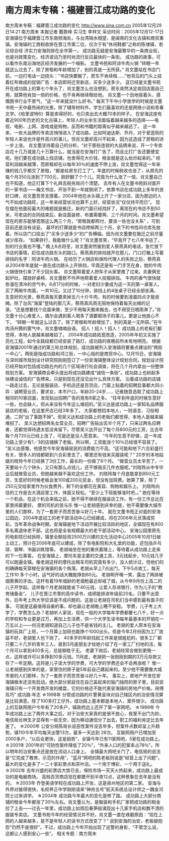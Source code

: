# 南方周末专稿：福建晋江成功路的变化

南方周末专稿：福建晋江成功路的变化
http://www.sina.com.cn 2005年12月29日14:21 南方周末
本报记者 戴敦峰 实习生 李祥文
采访时间：2005年12月12-17日
安海镇位于福建晋江市东南频海处，与台湾隔水相望，是闽南的文化古镇和商贸重镇。安海镇的工商税收排在晋江市第二位，仅次于有“休闲鞋都”之称的陈埭镇，若论综合经
济实力安海则排在全市第一。
成功路无疑是安海最繁华的一条商业街，也是对政策变化、经济波动乃至时尚流行反应最快的一条街。
成功路的故事，可以看作东南沿海地区经济发展的一个缩影。
文墨书苑和阿谅牛肉火锅
“转眼一年就这么过去了。除了房租和年龄增加了，别的真是一无所获。”
肖文墨站在书店门前，一边打电话一边挠头：“书店快要搬了，房东不肯续租……”他背后的门头上挂着红布做成的促销广告：本店即将迁至新店，买多少送多少。
这已经是文墨书苑开在成功路上的第七个年头了，肖文墨怎么也没想到，房东突然决定收回店面自己用，就算他肯加一倍的价格，也不肯再继续租给他。
肖文墨一个劲地摇着头，感慨图书行业不景气，“这一年来就没什么好书。”
每天下午中小学放学的时候是文墨书苑一天中最热闹的光景。除了辅导材料外，学生们最喜欢的还是网络小说和青春文学。《哈里波特6》算是卖得好的，也只卖出去大概70本的样子。
在安海这座有着近900年历史的文化古镇上，年轻人的业余生活面临着越来越多的选择——电视、电影、上网、游戏或是购物，反而和书籍的距离似乎越来越远了。
这一年来，一些大品牌的专卖店悄悄进入了成功路，比如阿迪达斯、乔丹，对于爱逛街的年轻人来说也许是件高兴的事儿，但肖文墨却高兴不起来，因为这造成了房租的进一步上涨。
肖文墨坚持着自己的分析。“对于那些连锁的大品牌来说，开一个专卖店花十几万或是几十万算什么，就当是在安海打广告了，而且比打广告还要便宜呢。他们要在成功路上找店铺，也舍得花大价钱，租金就是这么给炒起来的。”
经营利润越来越薄，而房租却在以每年30％的速度不停上涨，肖文墨觉得这一年来赚的钱几乎都交了房租，“都是给房东打工了”。年底的时候税收也涨了，从原先的每个月350元涨到了700元，刚好翻了个个儿。究竟为什么涨了一倍，肖文墨自己也不知道，他正打算下个礼拜去税务局问个清楚。
去年有人在文墨书苑斜对面开的一家书店——瀚文书店，开张不到一年就倒闭了。依靠书店在成功路上多年的良好口碑，肖文墨苦苦支撑着。2004年他在水头镇上开了一家分店，因为那边的人气不如成功路旺，这一年来经营状况也算不上好，经营状况“仅仅持平而已”。
现在摆在他面前最大的难题就是搬迁。新的门面已经找好了，离现在的书店不到50米，可老店的合同结束后，新店面装修、布置需要两、三个月的时间。肖文墨希望现在的房东能够宽限这么两三个月，“房租我都照付，要涨一些也没关系” ，可到目前还是没有谈妥。
最坏的打算就是书店停掉两三个月，余下的书找间仓库先放着。所以店门口挂出了“买多少送多少”的广告横幅，因为肖文墨要在搬迁之前尽量减少库存。
“如果转行，我能做什么呢？”肖文墨苦笑，“毕竟开了七八年书店了，别的行业我也不懂。”
晚上6点将至，肖文墨突然接到爱人蔡燕真的电话，急忙放下书店的事情，赶往成功路东头的路口。蔡燕真的排挡就开在那儿，门口灯箱上写着排挡的名字：阿谅牛肉火锅。
在经历了火锅店和保险代理人的失败之后，蔡燕真从2004年年底就一直在成功路头上开排挡，毕竟还是有一门手艺在身，她的牛肉火锅很快引来了不少回头客。
肖文墨帮着爱人把车子从家里推了过来。夫妻俩支起炉灶，摆放好桌椅，肖文墨默不作声地帮着爱人拾掇排挡。
牛肉的香气很快就弥漫在清冷的空气中。6点17分的时候，一对老妇少妻成为这一天的第一桌客人，买了两碗牛肉面，一共10元。又过了10分钟，排挡上的4张桌子已经全部坐满。
生意好的光景，蔡燕真每天要卖掉五六十斤牛肉，有的时候要到凌晨四点才能收摊。除了台风“海棠”登陆的那几天，蔡燕真风雨无阻地保持着每天出摊的记录。“还是想要找个店面来做，至少不用每天搬来搬去，也不用受日晒雨淋了。”肖文墨十分心疼爱人，偶尔会遇到客人喝多了酒要砸场子的事儿，更是让他放心不下。
“转眼一年就这么过去了。除了房租和年龄增加了，别的真是一无所获。”在牛肉汤升腾的雾气中，肖文墨喃喃自语。
招人！招人！招人！
成功路上的老板们都觉得，本地人是越来越难招了。
2004年成功路拓宽改造，2005年年初又实施了亮化工程，如今全路段都已经安装了路灯，成功路的夜晚前所未有地明亮。
根据安海镇2001年通过的第三轮总体规划，成功路被列入安海镇将要重点建设的“两街一中心”。两街是指成功路和鸿江街，一中心指的是商贸中心。12月15日，安海镇与深圳城市规划设计研究院刚刚签订了一份安海镇整体设计规划合同，规划设计院已经开始对包括成功路在内的几个区域进行社会调查，将在几个月内拿出一份整体规划方案。
安海镇商会牵头提出将成功路建成“诚信一条街”。成功路上也树起多块建设诚信的广告牌来。只是到现在还没见出什么具体方案。
沿着成功路的店铺一路走过去，无论是服装店、手机店还是百货店，门窗上贴着的招聘启事都大同小异：诚聘营业员，要求女，本市户口，年龄20-24岁……
记者随意选取了成功路上相邻的10家店面，发现贴出招聘广告的竟有8家之多。
“往年到年底的时候生意好一些，也会缺人，但从来没有今年这么难招的。”吴义达是成功路上一家知名品牌服装店的老板，在这里开店已经3年多了。
大家都想招本地人，一则语言、习俗相通，二则“出了事跑不掉”。但吴义达和成功路上的老板们都觉得，本地人是越来越难招了。
吴义达想招两名女营业员，招聘广告贴出去半个月了，只来过两名应聘者，还都觉得待遇太低没肯留下。尽管吴义达开出了每个月800元的工资，比去年每个月720元已经上涨了，可是还是没人愿意来。
“今年的生意不好做，这一年成功路上至少有1／3的店铺换了老板。所以啊，工资能涨个10％已经很不容易了。 ”吴义达感慨，他感觉今年安海镇居民的消费能力不高。“这可能和地下六合彩盛行有关，很多人的钱都砸到六合彩里去了，哪里还有钱来买服装呢？”
20岁的本地姑娘刘晓玲今年已经换了3份工作，最长的一份做了6个月。
“做营业员太辛苦了，一天要站十几个钟头，又只有那么点钱儿，还不够我买几件衣服呢。”刘晓玲从中专毕业后就做营业员，但她越来越不喜欢这份工作。
刘晓玲每个月底能拿到850元工资，生意好的时候老板会发100或200元奖金，但没有加班费。她算了算，除了250元交给家里作为伙食费外，剩下的全都花在美容、购物和娱乐上。
刘晓玲向往的工作是去大酒店里工作，体面又轻松。“至少上下班能够准时吧，。”
她在等待一个机会。在这个机会来临之前，她不得不继续在服装店工作。有一份工作总比在家里闲着要好。
摩的司机的苦与乐
惟一让老胡感到庆幸的是，他不需要像大城市里的人们那样，为了一套房子而苦苦奋斗好几十年。
就在文墨书苑正对面的安海公园边，2004年底动工的老干部活动中心已经建成，将在2006年元旦落成剪彩。当年革命战争时期，安海镇是地下活动开展比较活跃的地区，全镇现在有800多名离退休老干部。这也将是全省规模最大的老干部活动中心。
安海公园里原先的电影院已经拆除，镇里全额投资2500万兴建的文化活动中心2005年10月1日破土动工，预计在2006年底可以建成，除了有电影院和大礼堂的功能，还包括乒乓球、钢琴、书画训练馆等。
老胡端坐在他的重庆嘉陵上，等待着从成功路上走来的下一位乘客。
在安海镇上，摩托车是主要的交通工具，3元钱起步，10元钱几乎可以跑遍全镇。像老胡这样的摩托出租车司机究竟有多少，没人统计过，但他们的的确确每天穿梭在安海镇的各个角落。老胡从早上7点出门，下午5点收工，每天工作10 多个小时，运气好的话大概能挣到60元。
老胡咧开嘴一笑，露出了两排被烟熏黄的牙齿。这杆有着19年烟龄的老烟枪最近却戒了烟，从今年9月份上高二的儿子开学起。这样每个月老胡就能省下40元钱，让爱人存进银行，作为儿子的“教育储备金”。
儿子在晋江市里的高中读书，成绩能排进年级前20名，只要不出意外，后年考上所大学应该是不成问题的。这是让老胡在司机们当中感到最有面子的事。
可就是这最值得自豪的事，却也最让老胡晚上睡不安稳。
学费，儿子考上大学了，学费怎么办？老胡听人家说，现在一般的大学每年学费都要七八千，好一点的学校和专业更是过万，再加上生活费，供一个大学生读书每年最基本的开销在一万五以上——何况老胡知道自己儿子也不是省钱的主儿。
老胡的爱人原本在安海镇的玩具厂上班，一个月算上加班也能挣个1000出头。但是今年2月份因为工厂效益不好，老胡爱人也下岗了。
40多岁的年龄找起工作来是很尴尬的，很多工厂都只要二十几岁的青年工人。直到3月底朋友才给她介绍了在一家工厂扫地的活，每个月可以拿到400多元，总是聊胜于无。
老婆下岗后，老胡经常会做到更晚一点，这样或许可以多挣到10多元钱。11月底，老胡把一张刚刚到期的3万元存款又存了一年定期，这将是儿子读大学的学费，可大学的学费还会不会再涨呢？
惟一让老胡感到庆幸的是，家里住的房子是5年前自己建起来的。至少他不需要像大城市里的人们那样，为了一套房子而苦苦奋斗好几十年。
事实上，房地产开发在安海镇根本还没有启动。绝大部分家庭住在自己盖起来的独门独院的房子里，目前安海镇只有一个开发商开发的楼盘，它的价格还不能代表安海镇的房地产价格。闹傅氖巧"
成功路·年志
☆1998年
分管成功路的片警黄呈块对自己辖区内的治安情况算是比较满意。除了100多打工仔外，成功路上基本都是本地人，案件很少。
成功路上的互联网用户今年有了20多户，镇政府边上还开了第一家网吧。
☆1999年
今年成功路上出了两件大事之后，对于治安大家真的是很不放心，夜里不出门为妙。
电信局长林生才显得有一些无奈，因为移动通信分了出去，职工的福利肯定比去年差了。
☆2000年
公安分局陈局长说恶性案件没去年多，但案件点数却呈上升趋势。镇110今年平均每天出警13次，最多一天达到 28次。
互联网用户已增加至2000多户，“以后会更快，这是趋势”，全镇今年已有11家网吧，5家在成功路上。
☆2001年
2001年的“可防性案件降低了20％”，“外来人口的犯案率占78％”。所以明年的治安重点还是放在流动人口身上。
全镇最大网吧关门了，电信局的说法是“它完成了教育、示范的作用”，“蓝月”网吧的陈老板则说是“经营上出了问题”。
最大的变化是多了一二十家彩票点和茶叶店。一个用于博彩，一个用于送礼。
☆2002年
去年兴盛的彩票店大势已去，保险市场一天天火热起来，成功路上最成功的是电器商场。
高档百货商店现在都要开到半夜12点，这种景象在去年是没有的。
☆2003年
乔登美语学校在成功路上开张，这是泉州地区的第二家。
安海与外界对接得很快，名校养正中学刚刚请来“神舟五号”航天系统总设计师之一魏金河院士过来讲学。
☆2004年
成功路今年最大的变化是修了路。
成功路上大部分商铺的租金今年都涨了30％左右。肖文墨认为，是服装和手机厂家把成功路的租金拉了上去——过去一年里，成功路上如雨后春笋般涌现出十几家手机店和数不清的服装专卖店。
文墨书苑今年的经营情况并不好。肖文墨一直在琢磨原因：“现在上网的人越来越多，是不是年轻人的读书方式改变了？”
说到安海的治安，老板娘抱怨“仍然不是很好”。不过，成功路上今年开始出现了巡警的身影，“不管怎么说，这都让人感到安心一些”。
相关专题：南方周末 

